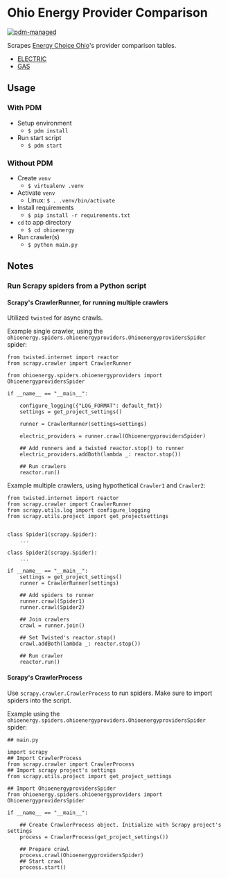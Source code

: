 # Ohio Energy Provider Comparison

[![pdm-managed](https://img.shields.io/badge/pdm-managed-blueviolet)](https://pdm.fming.dev)

Scrapes [Energy Choice Ohio](https://energychoice.ohio.gov/ApplesToApplesComparision.aspx)'s provider comparison tables.

- [ELECTRIC](https://energychoice.ohio.gov/ApplesToApplesComparision.aspx?Category=Electric&TerritoryId=6&RateCode=1)
- [GAS](https://energychoice.ohio.gov/ApplesToApplesComparision.aspx?Category=NaturalGas&TerritoryId=8&RateCode=1)

## Usage

### With PDM

- Setup environment
  - `$ pdm install`
- Run start script
  - `$ pdm start`

### Without PDM

- Create `venv`
  - `$ virtualenv .venv`
- Activate `venv`
  - Linux: `$ . .venv/bin/activate`
- Install requirements
  - `$ pip install -r requirements.txt`
- `cd` to app directory
  - `$ cd ohioenergy`
- Run crawler(s)
  - `$ python main.py`


## Notes

### Run Scrapy spiders from a Python script

#### Scrapy's CrawlerRunner, for running multiple crawlers

Utilized `twisted` for async crawls.

Example single crawler, using the `ohioenergy.spiders.ohioenergyproviders.OhioenergyprovidersSpider` spider:

```
from twisted.internet import reactor
from scrapy.crawler import CrawlerRunner

from ohioenergy.spiders.ohioenergyproviders import OhioenergyprovidersSpider

if __name__ == "__main__":
    
    configure_logging({"LOG_FORMAT": default_fmt})
    settings = get_project_settings()
    
    runner = CrawlerRunner(settings=settings)
    
    electric_providers = runner.crawl(OhioenergyprovidersSpider)
    
    ## Add runners and a twisted reactor.stop() to runner
    electric_providers.addBoth(lambda _: reactor.stop())
    
    ## Run crawlers
    reactor.run()

```

Example multiple crawlers, using hypothetical `Crawler1` and `Crawler2`:

```
from twisted.internet import reactor
from scrapy.crawler import CrawlerRunner
from scrapy.utils.log import configure_logging
from scrapy.utils.project import get_projectsettings


class Spider1(scrapy.Spider):
    ...

class Spider2(scrapy.Spider):
    ...

if __name__ == "__main__":
    settings = get_project_settings()
    runner = CrawlerRunner(settings)

    ## Add spiders to runner
    runner.crawl(Spider1)
    runner.crawl(Spider2)

    ## Join crawlers
    crawl = runner.join()

    ## Set Twisted's reactor.stop()
    crawl.addBoth(lambda _: reactor.stop())

    ## Run crawler
    reactor.run()

```

#### Scrapy's CrawlerProcess

Use `scrapy.crawler.CrawlerProcess` to run spiders. Make sure to import spiders into the script.

Example using the `ohioenergy.spiders.ohioenergyproviders.OhioenergyprovidersSpider` spider:

```
## main.py

import scrapy
## Import CrawlerProcess
from scrapy.crawler import CrawlerProcess
## Import scrapy project's settings
from scrapy.utils.project import get_project_settings

## Import OhioenergyprovidersSpider
from ohioenergy.spiders.ohioenergyproviders import OhioenergyprovidersSpider

if __name__ == "__main__":
    
    ## Create CrawlerProcess object. Initialize with Scrapy project's settings
    process = CrawlerProcess(get_project_settings())
    
    ## Prepare crawl
    process.crawl(OhioenergyprovidersSpider)
    ## Start crawl
    process.start()

```